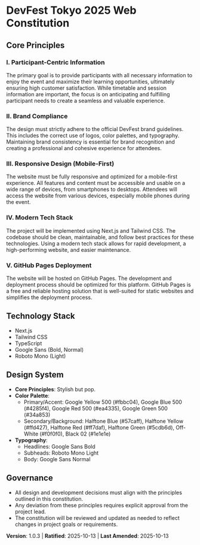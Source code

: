 <!--
Sync Impact Report:
- Version change: 1.0.2 → 1.0.3
- List of modified principles: 'Design System' section updated
- Added sections: None
- Removed sections: None
- Templates requiring updates:
  - ✅ .specify/templates/plan-template.md
  - ✅ .specify/templates/spec-template.md
  - ✅ .specify/templates/tasks-template.md
- Follow-up TODOs: None
-->

# DevFest Tokyo 2025 Web Constitution

## Core Principles

### I. Participant-Centric Information

The primary goal is to provide participants with all necessary information to enjoy the event and maximize their learning opportunities, ultimately ensuring high customer satisfaction. While timetable and session information are important, the focus is on anticipating and fulfilling participant needs to create a seamless and valuable experience.

### II. Brand Compliance

The design must strictly adhere to the official DevFest brand guidelines. This includes the correct use of logos, color palettes, and typography. Maintaining brand consistency is essential for brand recognition and creating a professional and cohesive experience for attendees.

### III. Responsive Design (Mobile-First)

The website must be fully responsive and optimized for a mobile-first experience. All features and content must be accessible and usable on a wide range of devices, from smartphones to desktops. Attendees will access the website from various devices, especially mobile phones during the event.

### IV. Modern Tech Stack

The project will be implemented using Next.js and Tailwind CSS. The codebase should be clean, maintainable, and follow best practices for these technologies. Using a modern tech stack allows for rapid development, a high-performing website, and easier maintenance.

### V. GitHub Pages Deployment

The website will be hosted on GitHub Pages. The development and deployment process should be optimized for this platform. GitHub Pages is a free and reliable hosting solution that is well-suited for static websites and simplifies the deployment process.

## Technology Stack

- Next.js
- Tailwind CSS
- TypeScript
- Google Sans (Bold, Normal)
- Roboto Mono (Light)

## Design System

- **Core Principles**: Stylish but pop.
- **Color Palette**:
  - Primary/Accent: Google Yellow 500 (#fbbc04), Google Blue 500 (#4285f4), Google Red 500 (#ea4335), Google Green 500 (#34a853)
  - Secondary/Background: Halftone Blue (#57caff), Halftone Yellow (#ffd427), Halftone Red (#ff7daf), Halftone Green (#5cdb6d), Off-White (#f0f0f0), Black 02 (#1e1e1e)
- **Typography**:
  - Headlines: Google Sans Bold
  - Subheads: Roboto Mono Light
  - Body: Google Sans Normal

## Governance

- All design and development decisions must align with the principles outlined in this constitution.
- Any deviation from these principles requires explicit approval from the project lead.
- The constitution will be reviewed and updated as needed to reflect changes in project goals or requirements.

**Version**: 1.0.3 | **Ratified**: 2025-10-13 | **Last Amended**: 2025-10-13
